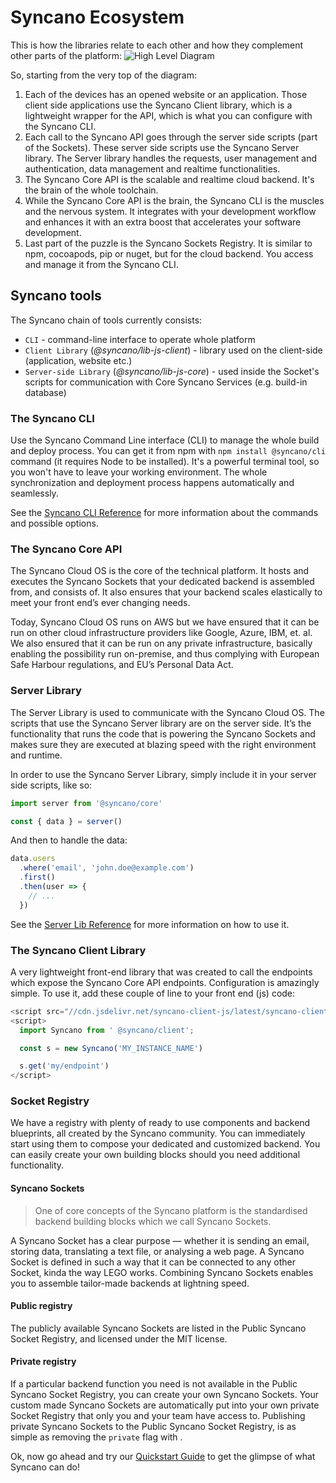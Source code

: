 # Syncano Ecosystem

This is how the libraries relate to each other and how they complement other parts of the platform:
![High Level Diagram](/img/syncano_arch.png)


So, starting from the very top of the diagram:
1. Each of the devices has an opened website or an application. Those client side applications use the Syncano Client library, which is a lightweight wrapper for the API, which is what you can configure with the Syncano CLI.
2. Each call to the Syncano API goes through the server side scripts (part of the Sockets). These server side scripts use the Syncano Server library. The Server library handles the requests, user management and authentication, data management and realtime functionalities.
3. The Syncano Core API is the scalable and realtime cloud backend. It's the brain of the whole toolchain.
4. While the Syncano Core API is the brain, the Syncano CLI is the muscles and the nervous system. It integrates with your development workflow and enhances it with an extra boost that accelerates your software development.
5. Last part of the puzzle is the Syncano Sockets Registry. It is similar to npm, cocoapods, pip or nuget, but for the cloud backend. You access and manage it from the Syncano CLI.

## Syncano tools
The Syncano chain of tools currently consists:

- `CLI` - command-line interface to operate whole platform
- `Client Library` (*@syncano/lib-js-client*) - library used on the client-side (application, website etc.)
- `Server-side Library` (*@syncano/lib-js-core*) - used inside the Socket's scripts for communication with Core Syncano Services (e.g. build-in database)

### The Syncano CLI

Use the Syncano Command Line interface (CLI) to manage the whole build and deploy process. You can get it from npm with `npm install @syncano/cli` command (it requires Node to be installed). It's a powerful terminal tool, so you won't have to leave your working environment. The whole synchronization and deployment process happens automatically and seamlessly.

See the [Syncano CLI Reference](/cli-reference/installation) for more information about the commands and possible options.

### The Syncano Core API

The Syncano Cloud OS is the core of the technical platform. It hosts and executes the Syncano Sockets that your dedicated backend is assembled from, and consists of. It also ensures that your backend scales elastically to meet your front end’s ever changing needs.

Today, Syncano Cloud OS runs on AWS but we have ensured that it can be run on other cloud infrastructure providers like Google, Azure, IBM, et. al. We also ensured that it can be run on any private infrastructure, basically enabling the possibility run on-premise, and thus complying with European Safe Harbour regulations, and EU’s Personal Data Act.

### Server Library

The Server Library is used to communicate with the Syncano Cloud OS. The scripts that use the Syncano Server library are on the server side. It’s the functionality that runs the code that is powering the Syncano Sockets and makes sure they are executed at blazing speed with the right environment and runtime.

In order to use the Syncano Server Library, simply include it in your server side scripts, like so:

```javascript
import server from '@syncano/core'

const { data } = server()
```
And then to handle the data:
```javascript
data.users
  .where('email', 'john.doe@example.com')
  .first()
  .then(user => {
    // ...
  })

```

See the [Server Lib Reference](/server-lib-reference/installation) for more information on how to use it.


### The Syncano Client Library

A very lightweight front-end library that was created to call the endpoints which expose the Syncano Core API endpoints. Configuration is amazingly simple. To use it, add these couple of line to your front end (js) code:

```javascript
<script src="//cdn.jsdelivr.net/syncano-client-js/latest/syncano-client.min.js"></script>
<script>
  import Syncano from ' @syncano/client';

  const s = new Syncano('MY_INSTANCE_NAME')

  s.get('my/endpoint')
</script>
```

### Socket Registry

We have a registry with plenty of ready to use components and backend blueprints, all created by the Syncano community. You can immediately start using them to compose your dedicated and customized backend. You can easily create your own building blocks should you need additional functionality.

#### Syncano Sockets

> One of core concepts of the Syncano platform is the standardised backend building blocks which we call Syncano Sockets.

A Syncano Socket has a clear purpose — whether it is sending an email, storing data, translating a text file, or analysing a web page. A Syncano Socket is defined in such a way that it can be connected to any other Socket, kinda the way LEGO works. Combining Syncano Sockets enables you to assemble tailor-made backends at lightning speed.

#### Public registry
The publicly available Syncano Sockets are listed in the Public Syncano Socket Registry, and licensed under the MIT license.

#### Private registry
If a particular backend function you need is not available in the Public Syncano Socket Registry, you can create your own Syncano Sockets. Your custom made Syncano Sockets are automatically put into your own private Socket Registry that only you and your team have access to. Publishing private Syncano Sockets to the Public Syncano Socket Registry, is as simple as removing the `private` flag with .


Ok, now go ahead and try our [Quickstart Guide](/getting-started/quickstart) to get the glimpse of what Syncano can do!
